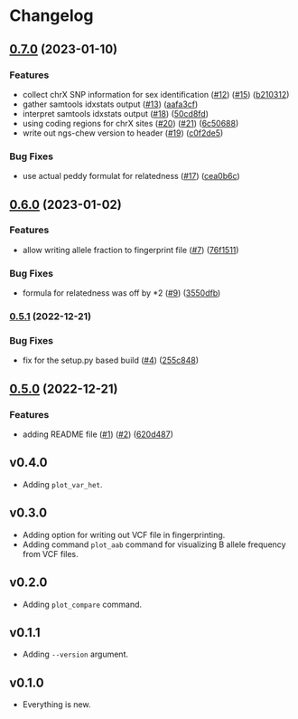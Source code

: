 # Changelog

## [0.7.0](https://www.github.com/bihealth/ngs-chew/compare/v0.6.0...v0.7.0) (2023-01-10)


### Features

* collect chrX SNP information for sex identification ([#12](https://www.github.com/bihealth/ngs-chew/issues/12)) ([#15](https://www.github.com/bihealth/ngs-chew/issues/15)) ([b210312](https://www.github.com/bihealth/ngs-chew/commit/b210312b40a3aad8e524a8765a8e8b2ef8d0aa8f))
* gather samtools idxstats output ([#13](https://www.github.com/bihealth/ngs-chew/issues/13)) ([aafa3cf](https://www.github.com/bihealth/ngs-chew/commit/aafa3cf7ca94005828c5ce2dd9927d3454291d81))
* interpret samtools idxstats output ([#18](https://www.github.com/bihealth/ngs-chew/issues/18)) ([50cd8fd](https://www.github.com/bihealth/ngs-chew/commit/50cd8fdd72d48bc7330ca5afdb5b108210cc3f75))
* using coding regions for chrX sites ([#20](https://www.github.com/bihealth/ngs-chew/issues/20)) ([#21](https://www.github.com/bihealth/ngs-chew/issues/21)) ([6c50688](https://www.github.com/bihealth/ngs-chew/commit/6c506887f809f9fc834e00f290a17097e6486a67))
* write out ngs-chew version to header ([#19](https://www.github.com/bihealth/ngs-chew/issues/19)) ([c0f2de5](https://www.github.com/bihealth/ngs-chew/commit/c0f2de5ff310410c37d3000533cf45d1c062a520))


### Bug Fixes

* use actual peddy formulat for relatedness ([#17](https://www.github.com/bihealth/ngs-chew/issues/17)) ([cea0b6c](https://www.github.com/bihealth/ngs-chew/commit/cea0b6cda3cfcec795172ef95571458ed74d3cab))

## [0.6.0](https://www.github.com/bihealth/ngs-chew/compare/v0.5.1...v0.6.0) (2023-01-02)


### Features

* allow writing allele fraction to fingerprint file ([#7](https://www.github.com/bihealth/ngs-chew/issues/7)) ([76f1511](https://www.github.com/bihealth/ngs-chew/commit/76f1511e2816ad08e37d76a35a0de02ba9e74c51))


### Bug Fixes

* formula for relatedness was off by *2 ([#9](https://www.github.com/bihealth/ngs-chew/issues/9)) ([3550dfb](https://www.github.com/bihealth/ngs-chew/commit/3550dfb0f35ae85b0e30de74cfda6c8db577bd94))

### [0.5.1](https://www.github.com/bihealth/ngs-chew/compare/v0.5.0...v0.5.1) (2022-12-21)


### Bug Fixes

* fix for the setup.py based build ([#4](https://www.github.com/bihealth/ngs-chew/issues/4)) ([255c848](https://www.github.com/bihealth/ngs-chew/commit/255c8482d1c9d14aadf15de95afaf97140e79205))

## [0.5.0](https://www.github.com/bihealth/ngs-chew/compare/v0.4.0...v0.5.0) (2022-12-21)


### Features

* adding README file ([#1](https://www.github.com/bihealth/ngs-chew/issues/1)) ([#2](https://www.github.com/bihealth/ngs-chew/issues/2)) ([620d487](https://www.github.com/bihealth/ngs-chew/commit/620d48747b845e93533a9f84aff082cc03cb2448))

## v0.4.0

- Adding `plot_var_het`.

## v0.3.0

- Adding option for writing out VCF file in fingerprinting.
- Adding command `plot_aab` command for visualizing B allele frequency from VCF files.

## v0.2.0

- Adding `plot_compare` command.

## v0.1.1

- Adding `--version` argument.

## v0.1.0

- Everything is new.
